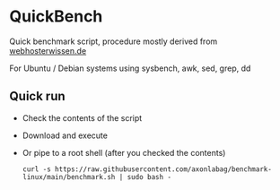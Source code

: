 # QuickBench

Quick benchmark script, procedure mostly derived from [webhosterwissen.de](https://www.webhosterwissen.de/know-how/server/server-benchmark/)

For Ubuntu / Debian systems using sysbench, awk, sed, grep, dd

## Quick run

* Check the contents of the script
* Download and execute
* Or pipe to a root shell (after you checked the contents)

      curl -s https://raw.githubusercontent.com/axonlabag/benchmark-linux/main/benchmark.sh | sudo bash -
